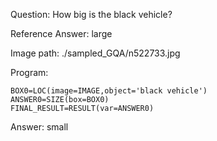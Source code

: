 Question: How big is the black vehicle?

Reference Answer: large

Image path: ./sampled_GQA/n522733.jpg

Program:

```
BOX0=LOC(image=IMAGE,object='black vehicle')
ANSWER0=SIZE(box=BOX0)
FINAL_RESULT=RESULT(var=ANSWER0)
```
Answer: small

